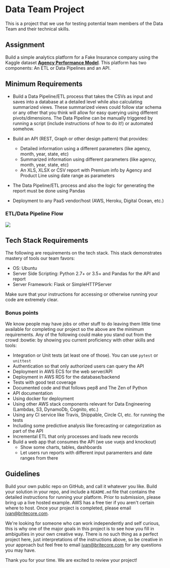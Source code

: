Data Team Project
================================

This is a project that we use for testing potential team members of the Data Team and their technical skills.

## Assignment

Build a simple analytics platform for a Fake Insurance company using the Kaggle dataset **[Agency Performance Model](https://www.kaggle.com/moneystore/agencyperformance)**. This platform has two components: An ETL or Data Pipelines and an API.

## Minimum Requirements

- Build a Data Pipeline/ETL process that takes the CSVs as input and saves into a database at a detailed level while also calculating summarized views. These summarized views could follow star schema or any other that you think will allow for easy querying using different pivots/dimensions. The Data Pipeline can be manually triggered by running a script (include instructions of how to do it!) or automated somehow.
- Build an API (REST, Graph or other design pattern) that provides:
  - Detailed information using a different parameters (like agency, month, year, state, etc)
  - Summarized information using different parameters (like agency, month, year, state, etc)
  - An XLS, XLSX or CSV report with Premium info by Agency and Product Line using date range as parameters

- The Data Pipeline/ETL process and also the logic for generating the report must be done using Pandas
- Deployment to any PaaS vendor/host (AWS, Heroku, Digital Ocean, etc.)

### ETL/Data Pipeline Flow

![](https://raw.githubusercontent.com/IntuitiveWebSolutions/DataTeamProject/master/data_pipeline.png)

## Tech Stack Requirements

The following are requirements on the tech stack. This stack demonstrates mastery of tools our team favors:

- OS: Ubuntu
- Server Side Scripting: Python 2.7+ or 3.5+ and Pandas for the API and report
- Server Framework: Flask or SimpleHTTPServer

Make sure that your instructions for accessing or otherwise running your code are extremely clear.

### Bonus points

We know people may have jobs or other stuff to do leaving them little time available for completing our project so the above are the minimum requirements. Any of the following could make you stand out from the crowd :bowtie: by showing you current proficiency with other skills and tools:
- Integration or Unit tests (at least one of those). You can use `pytest` or `unittest`
- Authentication so that only authorized users can query the API
- Deployment in AWS ECS for the web server/API
- Deployment in AWS RDS for the database/backend
- Tests with good test coverage
- Documented code and that follows pep8 and The Zen of Python
- API documentation
- Using docker for deployment
- Using other AWS stack components relevant for Data Engineering (Lambdas, S3, DynamoDb, Cognito, etc.)
- Using any CI service like Travis, Shippable, Circle CI, etc. for running the tests
- Including some predictive analysis like forecasting or categorization as part of the API
- Incremental ETL that only processes and loads new records
- Build a web app that consumes the API (we use vuejs and knockout)
  - Show some charts, tables, dashboards
  - Let users run reports with different input paramenters and date ranges from there

## Guidelines

Build your own public repo on GitHub, and call it whatever you like. Build your solution in your repo, and include a `README.md` file that contains the detailed instructions for running your platform. Prior to submission, please bring up a live hosted example. AWS has a free tier if you aren't certain where to host. Once your project is completed, please email ivan@britecore.com.

We're looking for someone who can work independently and self curious, this is why one of the major goals in this project is to see how you fill in ambiguities in your own creative way. There is no such thing as a perfect project here, just interpretations of the instructions above, so be creative in your approach but feel free to email ivan@britecore.com for any questions you may have.

Thank you for your time. We are excited to review your project!
